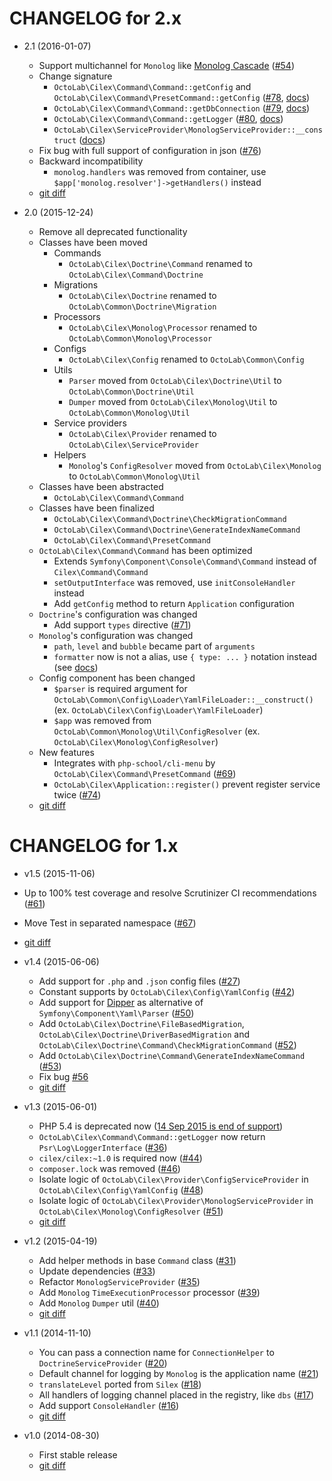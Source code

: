 CHANGELOG for 2.x
=================

* 2.1 (2016-01-07)

  * Support multichannel for `Monolog` like [Monolog Cascade](https://github.com/theorchard/monolog-cascade)
  ([#54](/../../issues/54))
  * Change signature
    * `OctoLab\Cilex\Command\Command::getConfig` and `OctoLab\Cilex\Command\PresetCommand::getConfig`
    ([#78](/../../issues/78), [docs](/docs/AppAndCommands.md))
    * `OctoLab\Cilex\Command\Command::getDbConnection` ([#79](/../../issues/79), [docs](/docs/AppAndCommands.md))
    * `OctoLab\Cilex\Command\Command::getLogger` ([#80](/../../issues/80), [docs](/docs/AppAndCommands.md))
    * `OctoLab\Cilex\ServiceProvider\MonologServiceProvider::__construct` ([docs](/docs/MonologServiceProvider.md))
  * Fix bug with full support of configuration in json ([#76](/../../issues/76))
  * Backward incompatibility
    * `monolog.handlers` was removed from container, use `$app['monolog.resolver']->getHandlers()` instead
  * [git diff](/../../compare/2.0...2.1)

* 2.0 (2015-12-24)
  * Remove all deprecated functionality
  * Classes have been moved
    * Commands
      * `OctoLab\Cilex\Doctrine\Command` renamed to `OctoLab\Cilex\Command\Doctrine`
    * Migrations
      * `OctoLab\Cilex\Doctrine` renamed to `OctoLab\Common\Doctrine\Migration`
    * Processors
      * `OctoLab\Cilex\Monolog\Processor` renamed to `OctoLab\Common\Monolog\Processor`
    * Configs
      * `OctoLab\Cilex\Config` renamed to `OctoLab\Common\Config`
    * Utils
      * `Parser` moved from `OctoLab\Cilex\Doctrine\Util` to `OctoLab\Common\Doctrine\Util`
      * `Dumper` moved from `OctoLab\Cilex\Monolog\Util` to `OctoLab\Common\Monolog\Util`
    * Service providers
      * `OctoLab\Cilex\Provider` renamed to `OctoLab\Cilex\ServiceProvider`
    * Helpers
      * `Monolog`'s `ConfigResolver` moved from `OctoLab\Cilex\Monolog` to `OctoLab\Common\Monolog\Util`
  * Classes have been abstracted
    * `OctoLab\Cilex\Command\Command`
  * Classes have been finalized
    * `OctoLab\Cilex\Command\Doctrine\CheckMigrationCommand`
    * `OctoLab\Cilex\Command\Doctrine\GenerateIndexNameCommand`
    * `OctoLab\Cilex\Command\PresetCommand`
  * `OctoLab\Cilex\Command\Command` has been optimized
    * Extends `Symfony\Component\Console\Command\Command` instead of `Cilex\Command\Command`
    * `setOutputInterface` was removed, use `initConsoleHandler` instead
    * Add `getConfig` method to return `Application` configuration
  * `Doctrine`'s configuration was changed
    * Add support `types` directive ([#71](/../../issues/71))
  * `Monolog`'s configuration was changed
    * `path`, `level` and `bubble` became part of `arguments`
    * `formatter` now is not a alias, use `{ type: ... }` notation instead (see [docs](/docs/MonologServiceProvider.md))
  * Config component has been changed
    * `$parser` is required argument for `OctoLab\Common\Config\Loader\YamlFileLoader::__construct()`
    (ex. `OctoLab\Cilex\Config\Loader\YamlFileLoader`)
    * `$app` was removed from `OctoLab\Common\Monolog\Util\ConfigResolver`
    (ex. `OctoLab\Cilex\Monolog\ConfigResolver`)
  * New features
    * Integrates with `php-school/cli-menu` by `OctoLab\Cilex\Command\PresetCommand` ([#69](/../../issues/69))
    * `OctoLab\Cilex\Application::register()` prevent register service twice ([#74](/../../issues/74))
  * [git diff](/../../compare/1.x...2.0)

CHANGELOG for 1.x
=================

* v1.5 (2015-11-06)

 * Up to 100% test coverage and resolve Scrutinizer CI recommendations ([#61](/../../issues/61))
 * Move Test in separated namespace ([#67](/../../issues/67))
 * [git diff](/../../compare/v1.4.3...v1.5.1)

* v1.4 (2015-06-06)

  * Add support for `.php` and `.json` config files ([#27](/../../issues/27))
  * Constant supports by `OctoLab\Cilex\Config\YamlConfig` ([#42](/../../issues/42))
  * Add support for [Dipper](https://github.com/secondparty/dipper) as alternative of `Symfony\Component\Yaml\Parser`
  ([#50](/../../issues/50))
  * Add `OctoLab\Cilex\Doctrine\FileBasedMigration`, `OctoLab\Cilex\Doctrine\DriverBasedMigration` and
  `OctoLab\Cilex\Doctrine\Command\CheckMigrationCommand` ([#52](/../../issues/52))
  * Add `OctoLab\Cilex\Doctrine\Command\GenerateIndexNameCommand` ([#53](/../../issues/53))
  * Fix bug [#56](/../../issues/56)
  * [git diff](/../../compare/v1.3.2...v1.4.3)

* v1.3 (2015-06-01)

  * PHP 5.4 is deprecated now ([14 Sep 2015 is end of support](http://php.net/supported-versions.php))
  * `OctoLab\Cilex\Command\Command::getLogger` now return `Psr\Log\LoggerInterface` ([#36](/../../issues/36))
  * `cilex/cilex:~1.0` is required now ([#44](/../../issues/44))
  * `composer.lock` was removed ([#46](/../../issues/46))
  * Isolate logic of `OctoLab\Cilex\Provider\ConfigServiceProvider` in `OctoLab\Cilex\Config\YamlConfig`
  ([#48](/../../issues/48))
  * Isolate logic of `OctoLab\Cilex\Provider\MonologServiceProvider` in `OctoLab\Cilex\Monolog\ConfigResolver`
  ([#51](/../../issues/51))
  * [git diff](/../../compare/v1.2.3...v1.3.2)

* v1.2 (2015-04-19)

  * Add helper methods in base `Command` class ([#31](/../../issues/31))
  * Update dependencies ([#33](/../../issues/33))
  * Refactor `MonologServiceProvider` ([#35](/../../issues/35))
  * Add `Monolog` `TimeExecutionProcessor` processor ([#39](/../../issues/39))
  * Add `Monolog` `Dumper` util ([#40](/../../issues/40))
  * [git diff](/../../compare/v1.1.4...v1.2.3)

* v1.1 (2014-11-10)

  * You can pass a connection name for `ConnectionHelper` to `DoctrineServiceProvider` ([#20](/../../issues/20))
  * Default channel for logging by `Monolog` is the application name ([#21](/../../issues/21))
  * `translateLevel` ported from `Silex` ([#18](/../../issues/18))
  * All handlers of logging channel placed in the registry, like `dbs` ([#17](/../../issues/17))
  * Add support `ConsoleHandler` ([#16](/../../issues/16))
  * [git diff](/../../compare/v1.0.1...v1.1.4)

* v1.0 (2014-08-30)

  * First stable release
  * [git diff](/../../compare/v0.6...v1.0.1)
